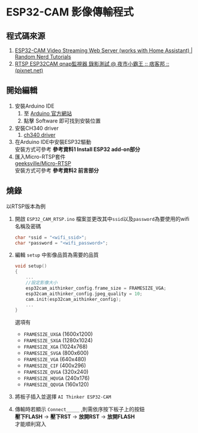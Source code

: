 # ESP32-CAM 影像傳輸程式

## 程式碼來源
1. [ESP32-CAM Video Streaming Web Server (works with Home Assistant) | Random Nerd Tutorials](https://randomnerdtutorials.com/esp32-cam-video-streaming-web-server-camera-home-assistant/)
2. [RTSP ESP32CAM qnap監視器 錄影測試 @ 夜市小霸王 :: 痞客邦 :: (pixnet.net)](https://youyouyou.pixnet.net/blog/post/120778494-rtsp-esp32cam-qnap%E7%9B%A3%E8%A6%96%E5%99%A8-%E9%8C%84%E5%BD%B1%E6%B8%AC%E8%A9%A6)

## 開始編輯
1. 安裝Arduino IDE
   1. 至 [Arduino 官方網站](https://www.arduino.cc/)
   2. 點擊 Software 即可找到安裝位置
2. 安裝CH340 driver
   1. [ch340 driver](https://sparks.gogo.co.nz/ch340.html)
3. 在Arduino IDE中安裝ESP32驅動\
   安裝方式可參考 **參考資料1 Install ESP32 add-on部分**
4. 匯入Micro-RTSP套件\
    [geeksville/Micro-RTSP](https://github.com/geeksville/Micro-RTSP)\
    安裝方式可參考 **參考資料2 前言部分**

## 燒錄
以RTSP版本為例
1. 開啟 `ESP32_CAM_RTSP.ino` 檔案並更改其中`ssid`以及`password`為要使用的wifi名稱及密碼
    ```cpp
    char *ssid = "<wifi_ssid>";
    char *password = "<wifi_password>";
    ```
2. 編輯 `setup` 中影像品質為需要的品質
    ```cpp
    void setup()
    {
        ...
        //設定影像大小
        esp32cam_aithinker_config.frame_size = FRAMESIZE_VGA;
        esp32cam_aithinker_config.jpeg_quality = 10;
        cam.init(esp32cam_aithinker_config);
        ...
    }
    ```
    選項有
    - `FRAMESIZE_UXGA` (1600x1200)
    - `FRAMESIZE_SXGA` (1280x1024)
    - `FRAMESIZE_XGA` (1024x768)
    - `FRAMESIZE_SVGA` (800x600)
    - `FRAMESIZE_VGA` (640x480)
    - `FRAMESIZE_CIF` (400x296)
    - `FRAMESIZE_QVGA` (320x240)
    - `FRAMESIZE_HQVGA` (240x176)
    - `FRAMESIZE_QQVGA` (160x120)

3. 將板子插入並選擇 `AI Thinker ESP32-CAM`
4. 傳輸時若顯示 `Connect_____` ,則需依序按下板子上的按鈕\
   **壓下FLASH** -> **壓下RST** -> **放開RST** -> **放開FLASH**\
   才能順利寫入
